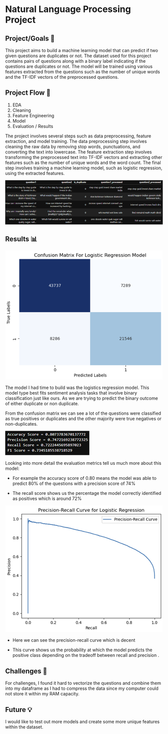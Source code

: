 # Natural Language Processing Project 

## Project/Goals 🎯
This project aims to build a machine learning model that can predict if two given questions are duplicates or not. The dataset used for this project contains pairs of questions along with a binary label indicating if the questions are duplicates or not. The model will be trained using various features extracted from the questions such as the number of unique words and the TF-IDF vectors of the preprocessed questions.

## Project Flow 🔄️

1. EDA
2. Cleaning
3. Feature Engineering
4. Model
5. Evaluation / Results

The project involves several steps such as data preprocessing, feature extraction, and model training. The data preprocessing step involves cleaning the raw data by removing stop words, punctuations, and converting the text into lowercase. The feature extraction step involves transforming the preprocessed text into TF-IDF vectors and extracting other features such as the number of unique words and the word count. The final step involves training a machine learning model, such as logistic regression, using the extracted features.

![before_after](./images/before_after.png)

## Results 📊

![confusion_matrix](./images/confusion_matrix.png)

The model I had time to build was the logistics regression model. This model type best fits sentiment analysis tasks that involve binary classification just like ours. As we are trying to predict the binary outcome of either duplicate or non duplicate. 

From the confusion matrix we can see a lot of the questions were classified as true positives or duplicates and the other majority were true negatives or non-duplicates.  

![model_results](./images/model_results.png)

Looking into more detail the evaluation metrics tell us much more about this model:

- For example the accuracy score of 0.80 means the model was able to predict 80% of the questions with a precision score of 74%

- The recall score shows us the percentage the model correctly identified as positives which is around 72%

![precision-recall_curve](./images/precisionrecall_curve.png)

- Here we can see the precision-recall curve which is decent 

- This curve shows us the probability at which the model predicts the positive class depending on the tradeoff between recall and precision .

## Challenges 🚧
For challenges, I found it hard to vectorize the questions and combine them into my dataframe as I had to compress the data since my computer could not store it within my RAM capacity.

## Future 💡
I would like to test out more models and create some more unique features within the dataset.


